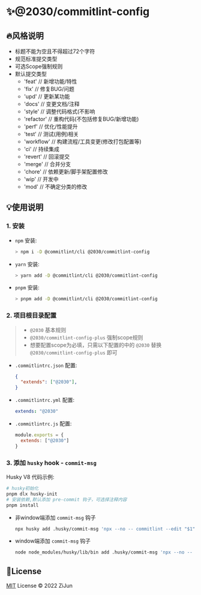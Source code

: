 # :sparkles:@2030/commitlint-config

## :fire:风格说明 

- 标题不能为空且不得超过72个字符
- 规范标准提交类型
- 可选Scope强制规则
- 默认提交类型
  - 'feat'     // 新增功能/特性
  - 'fix'      // 修复BUG/问题
  - 'upd'      // 更新某功能
  - 'docs'     // 变更文档/注释
  - 'style'    // 调整代码格式(不影响
  - 'refactor' // 重构代码(不包括修复BUG/新增功能)
  - 'perf'     // 优化/性能提升
  - 'test'     // 测试(用例)相关
  - 'workflow' // 构建流程/工具变更(修改打包配置等)
  - 'ci'       // 持续集成
  - 'revert'   // 回滚提交
  - 'merge'    // 合并分支
  - 'chore'    // 依赖更新/脚手架配置修改
  - 'wip'      // 开发中
  - 'mod'      // 不确定分类的修改

## :bulb:使用说明

### 1. 安装
- `npm` 安装:
  ```bash
  > npm i -D @commitlint/cli @2030/commitlint-config
  ```
- `yarn` 安装:
  ```bash
  > yarn add -D @commitlint/cli @2030/commitlint-config
  ```
- `pnpm` 安装:
  ```bash
  > pnpm add -D @commitlint/cli @2030/commitlint-config
  ```

### 2. 项目根目录配置

> - `@2030` 基本规则
> - `@2030/commitlint-config-plus` 强制scope规则
> - 想要配置scope为必填，只需以下配置的中的 `@2030` 替换 `@2030/commitlint-config-plus` 即可

- `.commitlintrc.json` 配置:
  ```json
  {
    "extends": ["@2030"],
  }
  ```
- `.commitlintrc.yml` 配置:
  ```yaml
  extends: "@2030"
  ```
- `.commitlintrc.js` 配置:
  ```javascript
  module.exports = {
    extends: ["@2030"]
  }
  ```
  

### 3. 添加 `husky` hook - `commit-msg`

Husky V8 代码示例:

```bash
# husky初始化
pnpm dlx husky-init
# 安装依赖,默认添加 pre-commit 钩子，可选择注释内容
pnpm install
```
- 非window端添加 `commit-msg` 钩子
  ```bash
  npx husky add .husky/commit-msg 'npx --no -- commitlint --edit "$1"'
  ```
- window端添加 `commit-msg` 钩子
  ```bash
  node node_modules/husky/lib/bin add .husky/commit-msg 'npx --no -- commitlint --edit "$1"'
  ```

## :key:License

[MIT](./LICENSE) License &copy; 2022 ZiJun

